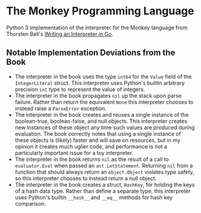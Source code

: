 # The Monkey Programming Language
Python 3 implementation of the interpreter for the Monkey language from Thorsten
Ball's [Writing an Interpreter in Go](https://interpreterbook.com/).

## Notable Implementation Deviations from the Book
+ The interpreter in the book uses the type `int64` for the `Value` field of the
`IntegerLiteral` struct. This interpreter uses Python's builtin arbitrary
precision `int` type to represent the value of integers.
+ The interpreter in the book propagates `nil` up the stack upon parse failure.
Rather than return the equivalent `None` this interpreter chooses to instead
raise a `ParseError` exception.
+ The interpreter in the book creates and reuses a single instance of the
boolean-true, boolean-false, and null objects. This interpreter creates new
instances of these object any time such values are produced during evaluation.
The book correctly notes that using a single instance of these objects is
(likely) faster and will save on resources, but in my opinion it creates much
uglier code, and performance is not a particularly important issue for a toy
interpreter.
+ The interpreter in the book returns `nil` as the result of a call to
`evaluator.Eval` when passed an `ast.LetStatement`. Returning `nil` from a
function that should always return an `object.Object` violates type safety, so
this interpreter chooses to instead return a null object.
+ The interpreter in the book creates a struct, `HashKey`, for holding the keys of
a hash data type. Rather than define a separate type, this interpreter uses
Python's builtin `__hash__` and `__eq__` methods for hash key comparison.
